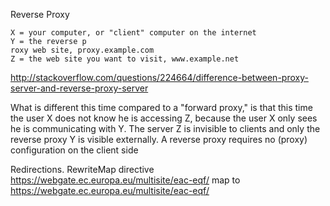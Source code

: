 Reverse Proxy


    
    X = your computer, or "client" computer on the internet
    Y = the reverse p
    roxy web site, proxy.example.com
    Z = the web site you want to visit, www.example.net

http://stackoverflow.com/questions/224664/difference-between-proxy-server-and-reverse-proxy-server

What is different this time compared to a "forward proxy," is that this time the user X does not know he is accessing Z, because the user X only sees he is communicating with Y. The server Z is invisible to clients and only the reverse proxy Y is visible externally. A reverse proxy requires no (proxy) configuration on the client side


Redirections.
RewriteMap directive
https://webgate.ec.europa.eu/multisite/eac-eqf/ map to https://webgate.ec.europa.eu/multisite/eac-eqf/


